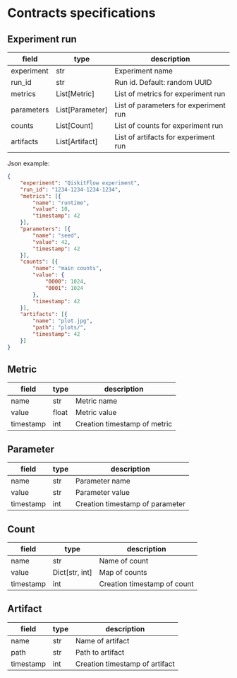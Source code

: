 Contracts specifications
========================

## Experiment run

| field      | type            | description                           |
|------------|-----------------|---------------------------------------|
| experiment | str             | Experiment name                       |
| run_id     | str             | Run id. Default: random UUID          |
| metrics    | List[Metric]    | List of metrics for experiment run    |
| parameters | List[Parameter] | List of parameters for experiment run |
| counts     | List[Count]     | List of counts for experiment run     |
| artifacts  | List[Artifact]  | List of artifacts for experiment run  |


Json example:
```json
{
    "experiment": "QiskitFlow experiment",
    "run_id": "1234-1234-1234-1234",
    "metrics": [{
        "name": "runtime",
        "value": 10,
        "timestamp": 42
    }],
    "parameters": [{
        "name": "seed",
        "value": 42,
        "timestamp": 42
    }],
    "counts": [{
        "name": "main counts",
        "value": {
            "0000": 1024,
            "0001": 1024
        },
        "timestamp": 42
    }],
    "artifacts": [{
        "name": "plot.jpg",
        "path": "plots/",
        "timestamp": 42
    }]
}
```


## Metric

| field     | type  | description                  |
|-----------|-------|------------------------------|
| name      | str   | Metric name                  |
| value     | float | Metric value                 |
| timestamp | int   | Creation timestamp of metric |

## Parameter

| field     | type  | description                     |
|-----------|-------|---------------------------------|
| name      | str   | Parameter name                  |
| value     | str   | Parameter value                 |
| timestamp | int   | Creation timestamp of parameter |


## Count

| field     | type             | description                 |
|-----------|------------------|-----------------------------|
| name      | str              | Name of count               |
| value     | Dict[str, int]   | Map of counts               |
| timestamp | int              | Creation timestamp of count |

## Artifact

| field     | type | description                    |
|-----------|------|--------------------------------|
| name      | str  | Name of artifact               |
| path      | str  | Path to artifact               |
| timestamp | int  | Creation timestamp of artifact |


